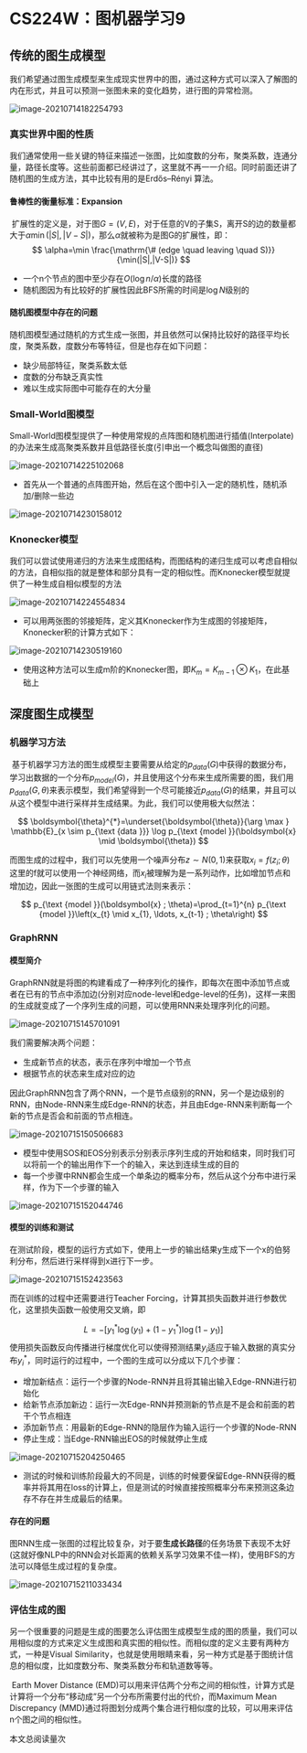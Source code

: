 # CS224W：图机器学习9



## 传统的图生成模型

​		我们希望通过图生成模型来生成现实世界中的图，通过这种方式可以深入了解图的内在形式，并且可以预测一张图未来的变化趋势，进行图的异常检测。

![image-20210714182254793](static/image-20210714182254793.png)

### 真实世界中图的性质

​		我们通常使用一些关键的特征来描述一张图，比如度数的分布，聚类系数，连通分量，路径长度等。这些前面都已经讲过了，这里就不再一一介绍。同时前面还讲了随机图的生成方法，其中比较有用的是Erdős–Rényi 算法。

#### 鲁棒性的衡量标准：Expansion

​		扩展性的定义是，对于图$G=(V,E)$，对于任意的V的子集S，离开S的边的数量都大于$\alpha \min(|S|,|V-S|)$，那么$\alpha$就被称为是图G的扩展性，即：
$$
\alpha=\min \frac{\mathrm{\# (edge \quad leaving \quad S)}}{\min(|S|,|V-S|)}
$$

- 一个n个节点的图中至少存在$O(\log n/\alpha )$长度的路径
- 随机图因为有比较好的扩展性因此BFS所需的时间是$\log N$级别的

#### 随机图模型中存在的问题

​		随机图模型通过随机的方式生成一张图，并且依然可以保持比较好的路径平均长度，聚类系数，度数分布等特征，但是也存在如下问题：

- 缺少局部特征，聚类系数太低
- 度数的分布缺乏真实性
- 难以生成实际图中可能存在的大分量

### Small-World图模型

​		Small-World图模型提供了一种使用常规的点阵图和随机图进行插值(Interpolate)的办法来生成高聚类系数并且低路径长度(引申出一个概念叫做图的直径)

![image-20210714225102068](static/image-20210714225102068.png)

- 首先从一个普通的点阵图开始，然后在这个图中引入一定的随机性，随机添加/删除一些边

![image-20210714230158012](static/image-20210714230158012.png)



### Knonecker模型

​		我们可以尝试使用递归的方法来生成图结构，而图结构的递归生成可以考虑自相似的方法，自相似指的就是整体和部分具有一定的相似性。而Knonecker模型就提供了一种生成自相似模型的方法

![image-20210714224554834](static/image-20210714224554834.png)

- 可以用两张图的邻接矩阵，定义其Knonecker作为生成图的邻接矩阵，Knonecker积的计算方式如下：

![image-20210714230519160](static/image-20210714230519160.png)

- 使用这种方法可以生成m阶的Knonecker图，即$K_m=K_{m-1}\otimes K_1$，在此基础上



## 深度图生成模型

### 机器学习方法

​		基于机器学习方法的图生成模型主要需要从给定的$p_{data}(G)$中获得的数据分布，学习出数据的一个分布$p_{model}(G)$，并且使用这个分布来生成所需要的图，我们用$p_{data}(G,\theta)$来表示模型，我们希望得到一个尽可能接近$p_{data}(G)$的结果，并且可以从这个模型中进行采样并生成结果。为此，我们可以使用极大似然法：

$$
\boldsymbol{\theta}^{*}=\underset{\boldsymbol{\theta}}{\arg \max } \mathbb{E}_{x \sim p_{\text {data }}} \log p_{\text {model }}(\boldsymbol{x} \mid \boldsymbol{\theta})
$$

而图生成的过程中，我们可以先使用一个噪声分布$z\sim N(0,1)$来获取$x_i= f(z_i;\theta)$这里的f就可以使用一个神经网络，而$x_i$被理解为是一系列动作，比如增加节点和增加边，因此一张图的生成可以用链式法则来表示：

$$
p_{\text {model }}(\boldsymbol{x} ; \theta)=\prod_{t=1}^{n} p_{\text {model }}\left(x_{t} \mid x_{1}, \ldots, x_{t-1} ; \theta\right)
$$

### GraphRNN

#### 模型简介

​		GraphRNN就是将图的构建看成了一种序列化的操作，即每次在图中添加节点或者在已有的节点中添加边(分别对应node-level和edge-level的任务)，这样一来图的生成就变成了一个序列生成的问题，可以使用RNN来处理序列化的问题。

![image-20210715145701091](static/image-20210715145701091.png)

我们需要解决两个问题：

- 生成新节点的状态，表示在序列中增加一个节点
- 根据节点的状态来生成对应的边

因此GraphRNN包含了两个RNN，一个是节点级别的RNN，另一个是边级别的RNN，由Node-RNN来生成Edge-RNN的状态，并且由Edge-RNN来判断每一个新的节点是否会和前面的节点相连。

![image-20210715150506683](static/image-20210715150506683.png)

- 模型中使用SOS和EOS分别表示分别表示序列生成的开始和结束，同时我们可以将前一个的输出用作下一个的输入，来达到连续生成的目的
- 每一个步骤中RNN都会生成一个单条边的概率分布，然后从这个分布中进行采样，作为下一个步骤的输入

![image-20210715152044746](static/image-20210715152044746.png)

#### 模型的训练和测试

​		在测试阶段，模型的运行方式如下，使用上一步的输出结果y生成下一个x的伯努利分布，然后进行采样得到x进行下一步。

![image-20210715152423563](static/image-20210715152423563.png)

而在训练的过程中还需要进行Teacher Forcing，计算其损失函数并进行参数优化，这里损失函数一般使用交叉熵，即

$$
L=-\left[y_{1}^{*} \log \left(y_{1}\right)+\left(1-y_{1}^{*}\right) \log \left(1-y_{1}\right)\right]
$$
使用损失函数反向传播进行梯度优化可以使得预测结果$y_i$适应于输入数据的真实分布$y_i^{*}$，同时运行的过程中，一个图的生成可以分成以下几个步骤：

- 增加新结点：运行一个步骤的Node-RNN并且将其输出输入Edge-RNN进行初始化
- 给新节点添加新边：运行一次Edge-RNN并预测新的节点是不是会和前面的若干个节点相连
- 添加新节点：用最新的Edge-RNN的隐层作为输入运行一个步骤的Node-RNN
- 停止生成：当Edge-RNN输出EOS的时候就停止生成

![image-20210715204250465](static/image-20210715204250465.png)

- 测试的时候和训练阶段最大的不同是，训练的时候要保留Edge-RNN获得的概率并将其用在loss的计算上，但是测试的时候直接按照概率分布来预测这条边存不存在并生成最后的结果。

#### 存在的问题

​		图RNN生成一张图的过程比较复杂，对于要**生成长路径**的任务场景下表现不太好(这就好像NLP中的RNN会对长距离的依赖关系学习效果不佳一样)，使用BFS的方法可以降低生成过程的复杂度。

![image-20210715211033434](static/image-20210715211033434.png)



### 评估生成的图

​		另一个很重要的问题是生成的图要怎么评估图生成模型生成的图的质量，我们可以用相似度的方式来定义生成图和真实图的相似性。而相似度的定义主要有两种方式，一种是Visual Similarity，也就是使用眼睛来看，另一种方式是基于图统计信息的相似度，比如度数分布、聚类系数分布和轨道数等等。

​		Earth Mover Distance (EMD)可以用来评估两个分布之间的相似性，计算方式是计算将一个分布“移动成”另一个分布所需要付出的代价，而Maximum Mean Discrepancy (MMD)通过将图划分成两个集合进行相似度的比较，可以用来评估n个图之间的相似性。


<span id="busuanzi_container_page_pv">本文总阅读量<span id="busuanzi_value_page_pv"></span>次</span>